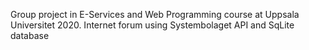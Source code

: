 Group project in E-Services and Web Programming course at Uppsala Universitet 2020. Internet forum using Systembolaget API and SqLite database
